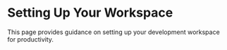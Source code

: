 # Setting Up Your Workspace

This page provides guidance on setting up your development workspace for productivity.
